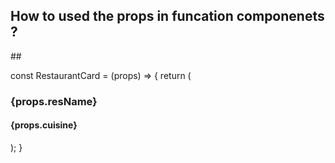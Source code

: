 ## How to used the props in funcation componenets ?

##<RestaurantCard  resName="SRK Foods" cuisine="Fastfood" />

const RestaurantCard = (props) => {
return (

<div>
<h3> {props.resName}</h3>
      <h4>{props.cuisine}</h4>
</div>

);
}